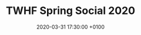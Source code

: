 ---
title:  "TWHF Spring Social 2020"
description: "Come and celebrate our Local Heritage! Join us for a glass of wine, mingling, and interesting talks! Huw Lewis from Nexus will share his
			talk '<i>Celebrating 40 years of Tyne and Wear Metro</i>', and Liz Reid from the National Garden Scheme discusses '<i>The Buzzing Garden at Saltwell Park.</i>'"
date:   2020-03-31 17:30:00 +0100
venue: "Alderman Fenwick's House, Newcastle, NE1 6SQ"
price: "FREE"
eventbrite: "https://www.eventbrite.co.uk/e/spring-social-tickets-95788587243"
---